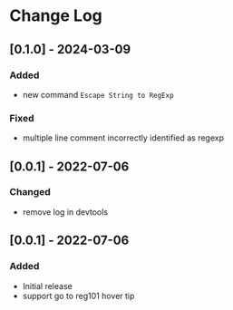 # Change Log

## [0.1.0] - 2024-03-09

### Added

- new command `Escape String to RegExp`

### Fixed

- multiple line comment incorrectly identified as regexp

## [0.0.1] - 2022-07-06

### Changed

- remove log in devtools

## [0.0.1] - 2022-07-06

### Added

- Initial release
- support go to reg101 hover tip
